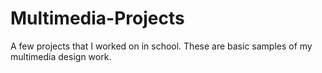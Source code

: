 # Multimedia-Projects

A few projects that I worked on in school. These are basic samples of my multimedia design work. 

